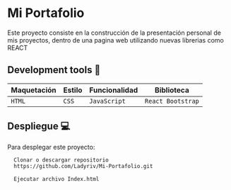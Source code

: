 # Mi Portafolio 
Este proyecto consiste en la construcción de la presentación personal de mis proyectos, dentro de una pagina web utilizando nuevas librerias como REACT

## Development tools 🧰
|  Maquetación  |     Estilo    | Funcionalidad | Biblioteca  | 
|---------------|---------------|---------------|---------------|
|   `HTML`      |     `CSS`     |`JavaScript` |`React Bootstrap` |

## Despliegue  :computer:

Para desplegar este proyecto:

```bash
  Clonar o descargar repositorio
  https://github.com/Ladyriv/Mi-Portafolio.git
```
```bash
  Ejecutar archivo Index.html
